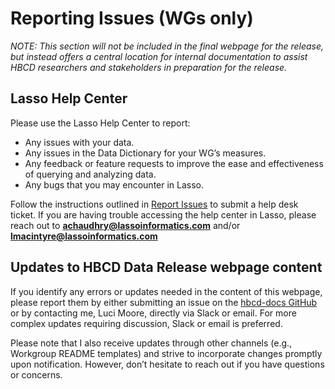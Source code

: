 # Reporting Issues (WGs only)

*NOTE: This section will not be included in the final webpage for the release, but instead offers a central location for internal documentation to assist HBCD researchers and stakeholders in preparation for the release.*

## Lasso Help Center
Please use the Lasso Help Center to report: 

- Any issues with your data.
- Any issues in the Data Dictionary for your WG’s measures.
- Any feedback or feature requests to improve the ease and effectiveness of querying and analyzing data. 
- Any bugs that you may encounter in Lasso.

Follow the instructions outlined in [Report Issues](../reportissue.md) to submit a help desk ticket. If you are having trouble accessing the help center in Lasso, please reach out to **achaudhry@lassoinformatics.com** and/or **lmacintyre@lassoinformatics.com**

## Updates to HBCD Data Release webpage content
If you identify any errors or updates needed in the content of this webpage, please report them by either submitting an issue on the [hbcd-docs GitHub](https://github.com/DCAN-Labs/hbcd-docs/issues) or by contacting me, Luci Moore, directly via Slack or email. For more complex updates requiring discussion, Slack or email is preferred.

Please note that I also receive updates through other channels (e.g., Workgroup README templates) and strive to incorporate changes promptly upon notification. However, don’t hesitate to reach out if you have questions or concerns.

